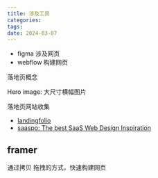 ```yaml
---
title: 涉及工具
categories: 
tags: 
date: 2024-03-07
---
```




- figma  涉及网页
- webflow 构建网页

落地页概念

Hero image: 大尺寸横幅图片

落地页网站收集

- [landingfolio](https://www.landingfolio.com/?ref=bmms.me)
- [saaspo: The best SaaS Web Design Inspiration](https://www.saaspo.com/?ref=bmms.me)

## framer

通过拷贝 拖拽的方式，快速构建网页